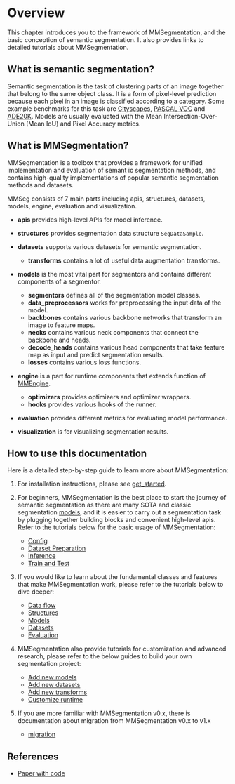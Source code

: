# Overview

This chapter introduces you to the framework of MMSegmentation, and the basic conception of semantic segmentation. It also provides links to detailed tutorials about MMSegmentation.

## What is semantic segmentation?

Semantic segmentation is the task of clustering parts of an image together that belong to the same object class.
It is a form of pixel-level prediction because each pixel in an image is classified according to a category.
Some example benchmarks for this task are [Cityscapes](https://www.cityscapes-dataset.com/benchmarks/), [PASCAL VOC](http://host.robots.ox.ac.uk/pascal/VOC/voc2012/) and [ADE20K](https://groups.csail.mit.edu/vision/datasets/ADE20K/).
Models are usually evaluated with the Mean Intersection-Over-Union (Mean IoU) and Pixel Accuracy metrics.

## What is MMSegmentation?

MMSegmentation is a toolbox that provides a framework for unified implementation and evaluation of semant
ic segmentation methods,
and contains high-quality implementations of popular semantic segmentation methods and datasets.

MMSeg consists of 7 main parts including apis, structures, datasets, models, engine, evaluation and visualization.

- **apis** provides high-level APIs for model inference.

- **structures** provides segmentation data structure `SegDataSample`.

- **datasets** supports various datasets for semantic segmentation.

  - **transforms** contains a lot of useful data augmentation transforms.

- **models** is the most vital part for segmentors and contains different components of a segmentor.

  - **segmentors** defines all of the segmentation model classes.
  - **data_preprocessors** works for preprocessing the input data of the model.
  - **backbones** contains various backbone networks that transform an image to feature maps.
  - **necks** contains various neck components that connect the backbone and heads.
  - **decode_heads** contains various head components that take feature map as input and predict segmentation results.
  - **losses** contains various loss functions.

- **engine** is a part for runtime components that extends function of [MMEngine](https://github.com/vbti-development/onedl-mmengine).

  - **optimizers** provides optimizers and optimizer wrappers.
  - **hooks** provides various hooks of the runner.

- **evaluation** provides different metrics for evaluating model performance.

- **visualization** is for visualizing segmentation results.

## How to use this documentation

Here is a detailed step-by-step guide to learn more about MMSegmentation:

1. For installation instructions, please see [get_started](getting_started.md).

2. For beginners, MMSegmentation is the best place to start the journey of semantic segmentation
   as there are many SOTA and classic segmentation [models](model_zoo.md),
   and it is easier to carry out a segmentation task by plugging together building blocks and convenient high-level apis.
   Refer to the tutorials below for the basic usage of MMSegmentation:

   - [Config](user_guides/1_config.md)
   - [Dataset Preparation](user_guides/2_dataset_prepare.md)
   - [Inference](user_guides/3_inference.md)
   - [Train and Test](user_guides/4_train_test.md)

3. If you would like to learn about the fundamental classes and features that make MMSegmentation work,
   please refer to the tutorials below to dive deeper:

   - [Data flow](advanced_guides/data_flow.md)
   - [Structures](advanced_guides/structures.md)
   - [Models](advanced_guides/models.md)
   - [Datasets](advanced_guides/datasets.md)
   - [Evaluation](advanced_guides/evaluation.md)

4. MMSegmentation also provide tutorials for customization and advanced research,
   please refer to the below guides to build your own segmentation project:

   - [Add new models](advanced_guides/add_models.md)
   - [Add new datasets](advanced_guides/add_datasets.md)
   - [Add new transforms](advanced_guides/add_transforms.md)
   - [Customize runtime](advanced_guides/customize_runtime.md)

5. If you are more familiar with MMSegmentation v0.x, there is documentation about migration from MMSegmentation v0.x to v1.x

   - [migration](migration/index.rst)

## References

- [Paper with code](https://paperswithcode.com/task/semantic-segmentation/codeless#task-home)
